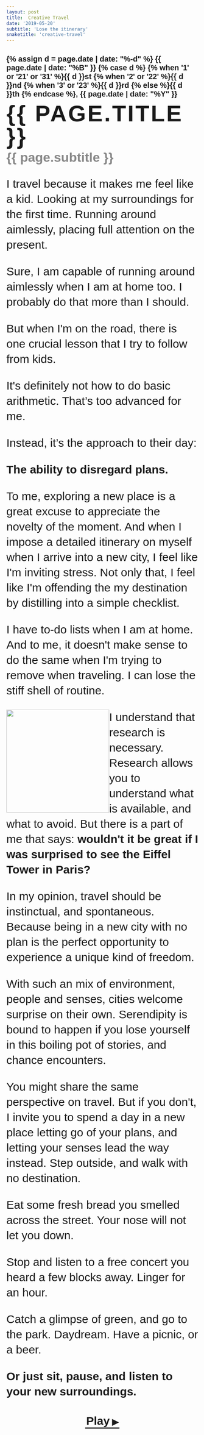 ```yaml
---
layout: post
title:  Creative Travel
date: '2019-05-20'
subtitle: 'Lose the itinerary'
snaketitle: 'creative-travel'
---
```

<style>
  p {
    font-size: 30px;
    line-height: 40px;
    margin: 30px auto;
    font-weight: 100;
    max-width: 900px;
    box-sizing: border-box;
    font-family: 'Varela Round', Helvetica, sans-serif;
}

hr {
    max-width: 900px;
}
  .hero {
    margin: 30px auto;
    font-weight: 100;
    max-width: 900px;
    height: 700px;
  }

  .title {
    position: absolute;
    margin-left: 540px;
    margin-top: 250px;
    margin-right: 20px;
  }

  .title-subtext {
    font-size: 34px;
    font-family: 'Varela Round', Helvetica, sans-serif;
    margin: 0;
    color: #888;
  }

  .title-text {
    font-size: 60px;
    
    font-family: 'Varela Round', Helvetica, sans-serif;
    font-weight: bold;
    margin: 0;
    margin-bottom: 5px;
    letter-spacing: 4px;
    text-transform: uppercase;
    line-height: 60px;
  }

  .title-date {
    font-size: 20px;
    margin-bottom: 10px;
    font-family: 'Varela Round', Helvetica, sans-serif;
  }

  #canvas {
    position: absolute;
    margin-left: -230px;
  }

  .grab-cursor {
    cursor: grab;
  }

  .big {
    font-size: 40px;
  }

  .eiffel {
    float: left; 
    shape-outside: url('assets/articles/creative-travel/img/eiffel_illustration.png');
  }

  @media (max-width: 1111px) {
    .eiffel {
      width: 270px;
      height: auto;
    }

    .title, #canvas {
      position: relative;
      margin-left: 0;
      margin-top: 0;
      max-width: 100%;
    }

    #canvas {
      margin-bottom: 20px;
    }

    .hero {
      height: auto;
    }    
  }
</style>

<div class="hero">
  <canvas id='canvas' class="grab-cursor" height="568px" width="666px"></canvas>
  <div class="title">
    <h3 class="title-date">
    {% assign d = page.date | date: "%-d"  %}
  {{ page.date | date: "%B" }} 
  {% case d %}
    {% when '1' or '21' or '31' %}{{ d }}st
    {% when '2' or '22' %}{{ d }}nd
    {% when '3' or '23' %}{{ d }}rd
    {% else %}{{ d }}th
    {% endcase %}, 
  {{ page.date | date: "%Y" }}
    </h3>
    <h1 class="title-text">{{ page.title }}</h1>
    <h2 class="title-subtext">{{ page.subtitle }}</h2>
  </div>
</div>

I travel because it makes me feel like a kid. Looking at my surroundings for the first time. Running around aimlessly, placing full attention on the present.

Sure, I am capable of running around aimlessly when I am at home too. I probably do that more than I should.

But when I'm on the road, there is one crucial lesson that I try to follow from kids.

It's definitely not how to do basic arithmetic. That’s too advanced for me.

Instead, it’s the approach to their day:

**The ability to disregard plans.**

To me, exploring a new place is a great excuse to appreciate the novelty of the moment. And when I impose a detailed itinerary on myself when I arrive into a new city, I feel like I'm inviting stress. Not only that, I feel like I'm offending the my destination by distilling into a simple checklist.

I have to-do lists when I am at home. And to me, it doesn't make sense to do the same when I'm trying to remove  when traveling. I can lose the stiff shell of routine.

<img class="eiffel" src="assets/articles/creative-travel/img/eiffel_illustration.png">

I understand that research is necessary. Research allows you to understand what is available, and what to avoid. But there is a part of me that says: <strong>wouldn't it be great if I was surprised to see the Eiffel Tower in Paris?</strong>

In my opinion, travel should be instinctual, and spontaneous. Because being in a new city with no plan is the perfect opportunity to experience a unique kind of freedom.

With such an mix of environment, people and senses, cities welcome surprise on their own. Serendipity is bound to happen if you lose yourself in this boiling pot of stories, and chance encounters. 

You might share the same perspective on travel. But if you don't, I invite you to spend a day in a new place letting go of your plans, and letting your senses lead the way instead. Step outside, and walk with no destination.

Eat some fresh bread you smelled across the street. Your nose will not let you down.

Stop and listen to a free concert you heard a few blocks away. Linger for an hour.

Catch a glimpse of green, and go to the park. Daydream. Have a picnic, or a beer.

**Or just sit, pause, and listen to your new surroundings.**


<style>
#sounds {
  height: 480px;
  position: relative;
  width: 100%;
  max-width:990px;
  margin: 30px auto;
  display: flex;
  justify-content: space-between;

}

.sounds--img {
  cursor: pointer;
  opacity: 0.7;
  width: 30%;
  background-size: cover;
  background-repeat: no-repeat;
  transition: opacity 0.5s ease-in-out, transform 0.5s ease-in-out;
}

#sounds--btn {
  cursor: pointer;
   font-family: 'Varela Round', Helvetica, sans-serif;
   font-size: 30px;
   text-align: center;
   position: absolute;
    top:10px;
    margin: 0 auto;
    left:0;right:0;
    font-weight:bold;
    border-bottom: 3px solid black;
    width: 90px;
}

.sounds--img.active {
    opacity: 1;
    transform: translateY(-10px);
}

.sounds--img:nth-child(2) {
  height: 350px;
  background-image: url('assets/articles/creative-travel/img/street.jpg');
  background-position: center 60%;
}

.sounds--img:nth-child(3) {
  height: 400px;
  margin-top: 80px;
  background-image: url('assets/articles/creative-travel/img/night.jpg');
}

.sounds--img:nth-child(4) {
  height: 350px;
  background-size: cover;
  right:0;
  background-position: right center;
  background-image: url('assets/articles/creative-travel/img/park.jpg')
}


#sounds--btn:after {
  content: ' ▶';
  font-size: 22px;
}

#sounds--btn.playing:after {
  content: ' '
}

.sounds--btn--span {
  text-decoration: underline;
  letter-spacing: -1px;
}



@media (max-width: 900px) {
  #sounds {
    height: 530px;
    display: block;
    flex-direction: column;
  }

  #sounds--btn {
    right: 20px;
    top: auto;
    bottom: 90px;
    margin: auto;
    left: auto;
  }
  
  .sounds--img {
    position: absolute;
    background-size: cover;
  }

  .sounds--img:nth-child(2) {
    width: calc(50% - 10px);
    height: 300px;
  }

  .sounds--img:nth-child(3) {
    width: calc(50% - 10px);
    right:0;
    height: 350px;
    top: 30px;
    margin: 0;
  }

  .sounds--img:nth-child(4) {
    width: calc(50% - 10px);
    left:0;
    height: 200px;
    background-position: 80% center;
    top: 320px;
  }
}

</style>

 <div id="sounds">
    <div data-playing="false" id="sounds--btn">Play</div>
    <div class="sounds--img"></div>
    <div class="sounds--img"></div>
    <div class="sounds--img"></div>
    <audio class="sounds--audio" src="assets/articles/creative-travel/mp3/street.mp3" type="audio/mpeg"></audio>
    <audio class="sounds--audio" src="assets/articles/creative-travel/mp3/cafe.mp3" type="audio/mpeg"></audio>
    <audio class="sounds--audio" src="assets/articles/creative-travel/mp3/park.mp3" type="audio/mpeg"></audio>
</div>


By following your instincts instead of a curated guide, you can start creating your own, unique relationship with a city. You can read all about your destination beforehand, but you won’t know how you feel until you get there. It’s like online dating.

And when there is such an abundance of possibilities, you can relax knowing you won’t get to see every place or landmark a destination has to offer. Finding your taste for travel is the same as discovering your own taste in art, music or film. Out of all the choices, you find what attracts you.

I also encourage you to ask a human, not Google. Avoiding a place because it has 3.9 stars and not four isn’t practical, and you might make a new friend while dining at a hole-in-the-wall restaurant. 

Besides, isn't discovering a spot without plans and in the internet just more fun?

Travel is an opportunity to play.

And if you too, want to feel like a kid again, you should play at any chance you get.

<div id="dice"></div>

Travel is creative.

Be creative.


---

   
<p style="padding-bottom:20px"></p>

<p style="text-align:center; font-size:15px;"> Whocares? </p>

















